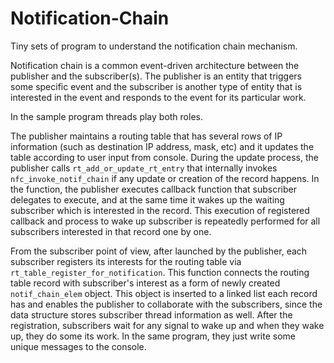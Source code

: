 # Notification-Chain

Tiny sets of program to understand the notification chain mechanism.

Notification chain is a common event-driven architecture between the publisher and the subscriber(s). The publisher is an entity that triggers some specific event and the subscriber is another type of entity that is interested in the event and responds to the event for its particular work.

In the sample program threads play both roles.

The publisher maintains a routing table that has several rows of IP information (such as destination IP address, mask, etc) and it updates the table according to user input from console. During the update process, the publisher calls `rt_add_or_update_rt_entry` that internally invokes `nfc_invoke_notif_chain` if any update or creation of the record happens. In the function, the publisher executes callback function that subscriber delegates to execute, and at the same time it wakes up the waiting subscriber which is interested in the record. This execution of registered callback and process to wake up subscriber is repeatedly performed for all subscribers interested in that record one by one.

From the subscriber point of view, after launched by the publisher, each subscriber registers its interests for the routing table via `rt_table_register_for_notification`. This function connects the routing table record with subscriber's interest as a form of newly created `notif_chain_elem` object. This object is inserted to a linked list each record has and enables the publisher to collaborate with the subscribers, since the data structure stores subscriber thread information as well. After the registration, subscribers wait for any signal to wake up and when they wake up, they do some its work. In the same program, they just write some unique messages to the console.
